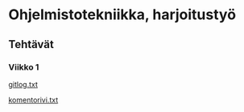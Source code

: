 # Ohjelmistotekniikka, harjoitustyö
## Tehtävät
### Viikko 1
[gitlog.txt](https://github.com/taapp/ot-harjoitustyo/blob/master/laskarit/viikko1/gitlog.txt)

[komentorivi.txt](https://github.com/taapp/ot-harjoitustyo/blob/master/laskarit/viikko1/komentorivi.txt)

